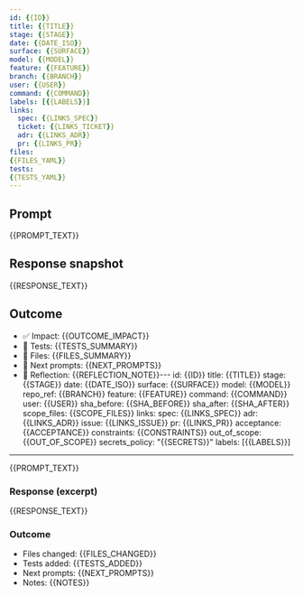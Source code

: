 ```yaml
---
id: {{ID}}
title: {{TITLE}}
stage: {{STAGE}}
date: {{DATE_ISO}}
surface: {{SURFACE}}
model: {{MODEL}}
feature: {{FEATURE}}
branch: {{BRANCH}}
user: {{USER}}
command: {{COMMAND}}
labels: [{{LABELS}}]
links:
  spec: {{LINKS_SPEC}}
  ticket: {{LINKS_TICKET}}
  adr: {{LINKS_ADR}}
  pr: {{LINKS_PR}}
files:
{{FILES_YAML}}
tests:
{{TESTS_YAML}}
---
```


## Prompt

{{PROMPT_TEXT}}

## Response snapshot

{{RESPONSE_TEXT}}

## Outcome

- ✅ Impact: {{OUTCOME_IMPACT}}
- 🧪 Tests: {{TESTS_SUMMARY}}
- 📁 Files: {{FILES_SUMMARY}}
- 🔁 Next prompts: {{NEXT_PROMPTS}}
- 🧠 Reflection: {{REFLECTION_NOTE}}---
id: {{ID}}
title: {{TITLE}}
stage: {{STAGE}}
date: {{DATE_ISO}}
surface: {{SURFACE}}
model: {{MODEL}}
repo_ref: {{BRANCH}}
feature: {{FEATURE}}
command: {{COMMAND}}
user: {{USER}}
sha_before: {{SHA_BEFORE}}
sha_after: {{SHA_AFTER}}
scope_files:
{{SCOPE_FILES}}
links:
  spec: {{LINKS_SPEC}}
  adr: {{LINKS_ADR}}
  issue: {{LINKS_ISSUE}}
  pr: {{LINKS_PR}}
acceptance:
{{ACCEPTANCE}}
constraints:
{{CONSTRAINTS}}
out_of_scope:
{{OUT_OF_SCOPE}}
secrets_policy: "{{SECRETS}}"
labels: [{{LABELS}}]
---

{{PROMPT_TEXT}}

### Response (excerpt)
{{RESPONSE_TEXT}}

### Outcome
- Files changed: {{FILES_CHANGED}}
- Tests added: {{TESTS_ADDED}}
- Next prompts: {{NEXT_PROMPTS}}
- Notes: {{NOTES}}
